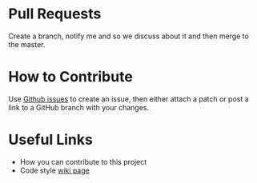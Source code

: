 # Pull Requests

Create a branch, notify me and so we discuss about it and then merge to the
master.

# How to Contribute

Use [Github issues](https://github.com/jasonwee/asus-rt-n14uhp-mrtg/issues) to create an issue, then either attach a patch or post a link to a GitHub branch with your changes.

# Useful Links

- How you can contribute to this project
- Code style [wiki page](https://github.com/jasonwee/asus-rt-n14uhp-mrtg/wiki#general-code-conventions)
